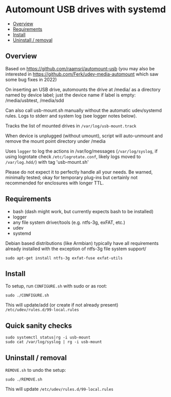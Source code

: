 # Automount USB drives with systemd

  * [Overview](#overview)
  * [Requirements](#requirements)
  * [Install](#install)
  * [Uninstall / removal](#uninstall---removal)

## Overview

Based on https://github.com/raamsri/automount-usb (you may also be interested in https://github.com/Ferk/udev-media-automount which saw some bug fixes in 2022)

On inserting an USB drive, automounts the drive at /media/ as a
directory named by device label; just the device name if label is
empty: /media/usbtest, /media/sdd

Can also call usb-mount.sh manually without the automatic udev/systemd rules.
Logs to stderr and system log (see logger notes below).

Tracks the list of mounted drives in `/var/log/usb-mount.track`

When device is unplugged (without umount), script will auto-unmount and remove the mount point directory under /media

Uses `logger` to log the actions in /var/log/messages (`/var/log/syslog`, if using logrotate check `/etc/logrotate.conf`, likely logs moved to `/var/log.hdd/`) with tag 'usb-mount.sh'

Please do not expect it to perfectly handle all your needs.
Be warned, minimally tested; okay for temporary plug-ins but certainly
not recommended for enclosures with longer TTL.

## Requirements

  * bash (dash might work, but currently expects bash to be installed)
  * logger
  * any file system driver/tools (e.g. ntfs-3g, exFAT, etc.)
  * udev
  * systemd

Debian based distributions (like Armbian) typically have all requirements already installed with the exception of ntfs-3g file system support/

    sudo apt-get install ntfs-3g exfat-fuse exfat-utils

## Install


To setup, run `CONFIGURE.sh` with sudo or as root:

    sudo ./CONFIGURE.sh

This will update/add (or create if not already present) `/etc/udev/rules.d/99-local.rules`

## Quick sanity checks

    sudo systemctl status|rg -i usb-mount
    sudo cat /var/log/syslog | rg -i usb-mount

## Uninstall / removal

`REMOVE.sh` to undo the setup:

    sudo ./REMOVE.sh

This will update `/etc/udev/rules.d/99-local.rules`

